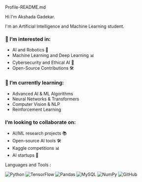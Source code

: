 Profile-README.md

Hi I'm Akshada Gadekar.

I'm an Artificial Intelligence and Machine Learning student.

### 👀 I’m interested in:
- AI and Robotics 🤖
- Machine Learning and Deep Learning 📊
- Cybersecurity and Ethical AI 🔐
- Open-Source Contributions 🛠️

### 🌱 I’m currently learning:
- Advanced AI & ML Algorithms
- Neural Networks & Transformers
- Computer Vision & NLP
- Reinforcement Learning

###  I’m looking to collaborate on:
- AI/ML research projects 📚
- Open-source AI tools 🛠️
- Kaggle competitions 📊
- AI startups 🚀

Languages and Tools :

![Python](https://img.icons8.com/color/48/000000/python.png) ![TensorFlow](https://img.icons8.com/color/48/000000/tensorflow.png) ![Pandas](https://img.icons8.com/color/48/000000/pandas.png)
![MySQL](https://img.icons8.com/color/48/000000/mysql-logo.png)
![NumPy](https://img.icons8.com/color/48/000000/numpy.png)
![GitHub](https://img.icons8.com/glyph-neue/48/000000/github.png)





